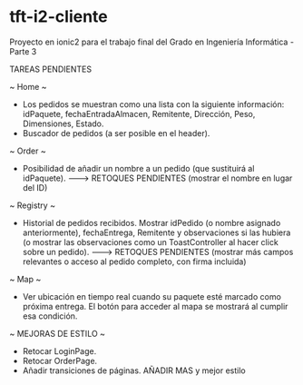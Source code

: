 # tft-i2-cliente
Proyecto en ionic2 para el trabajo final del Grado en Ingeniería Informática - Parte 3

TAREAS PENDIENTES

~ Home ~
- Los pedidos se muestran como una lista con la siguiente información: idPaquete, fechaEntradaAlmacen, Remitente, Dirección, Peso, Dimensiones, Estado.
- Buscador de pedidos (a ser posible en el header).

~ Order ~
- Posibilidad de añadir un nombre a un pedido (que sustituirá al idPaquete). ---> RETOQUES PENDIENTES (mostrar el nombre en lugar del ID)

~ Registry ~
- Historial de pedidos recibidos. Mostrar idPedido (o nombre asignado anteriormente), fechaEntrega, Remitente y observaciones si las hubiera (o mostrar las observaciones como un ToastController al hacer click sobre un pedido). ---> RETOQUES PENDIENTES (mostrar más campos relevantes o acceso al pedido completo, con firma incluida)

~ Map ~
- Ver ubicación en tiempo real cuando su paquete esté marcado como próxima entrega. El botón para acceder al mapa se mostrará al cumplir esa condición.


~ MEJORAS DE ESTILO ~
- Retocar LoginPage.
- Retocar OrderPage.
- Añadir transiciones de páginas. AÑADIR MAS y mejor estilo